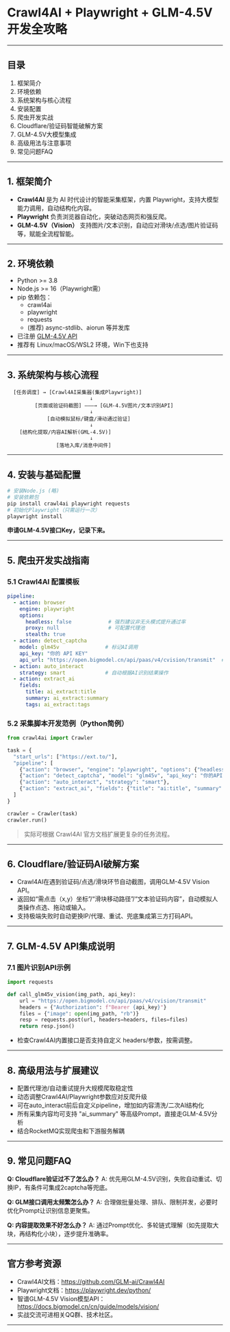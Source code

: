 # Crawl4AI + Playwright + GLM-4.5V 开发全攻略

---

## 目录
1. 框架简介
2. 环境依赖
3. 系统架构与核心流程
4. 安装配置
5. 爬虫开发实战
6. Cloudflare/验证码智能破解方案
7. GLM-4.5V大模型集成
8. 高级用法与注意事项
9. 常见问题FAQ

---

## 1. 框架简介

- **Crawl4AI** 是为 AI 时代设计的智能采集框架，内置 Playwright，支持大模型能力调用，自动结构化内容。
- **Playwright** 负责浏览器自动化，突破动态网页和强反爬。
- **GLM-4.5V（Vision）** 支持图片/文本识别，自动应对滑块/点选/图片验证码等，赋能全流程智能。

---

## 2. 环境依赖

- Python >= 3.8
- Node.js >= 16（Playwright需）
- pip 依赖包：
  - crawl4ai
  - playwright
  - requests
  - (推荐) async-stdlib、aiorun 等并发库
- 已注册 [GLM-4.5V API](https://docs.bigmodel.cn/cn/guide/models/text/glm-4.5)
- 推荐有 Linux/macOS/WSL2 环境，Win下也支持

---

## 3. 系统架构与核心流程

```
  [任务调度] → [Crawl4AI采集器(集成Playwright)]
                           ↓
         [页面或验证码截图] ———→ [GLM-4.5V图片/文本识别API]
                           ↓
             [自动模拟鼠标/键盘/滑动通过验证]
                           ↓
    [结构化提取/内容AI解析(GML-4.5V)]
                           ↓
                [落地入库/消息中间件]
```
---

## 4. 安装与基础配置

```bash
# 安装Node.js (略)
# 安装依赖包
pip install crawl4ai playwright requests
# 初始化Playwright（只需运行一次）
playwright install
```

**申请GLM-4.5V接口Key，记录下来。**

---

## 5. 爬虫开发实战指南
### 5.1 Crawl4AI 配置模板
```yaml
pipeline:
  - action: browser
    engine: playwright
    options:
      headless: false            # 强烈建议非无头模式提升通过率
      proxy: null                # 可配置代理池
      stealth: true
  - action: detect_captcha
    model: glm45v               # 标记AI调用
    api_key: "你的 API KEY"
    api_url: "https://open.bigmodel.cn/api/paas/v4/cvision/transmit"  # 实际GLM-4.5V图片接口
  - action: auto_interact
    strategy: smart             # 自动根据AI识别结果操作
  - action: extract_ai
    fields:
      title: ai_extract:title
      summary: ai_extract:summary
      tags: ai_extract:tags
```

### 5.2 采集脚本开发范例（Python简例）
```python
from crawl4ai import Crawler

task = {
  "start_urls": ["https://ext.to/"],
  "pipeline": [
    {"action": "browser", "engine": "playwright", "options": {"headless": False}},
    {"action": "detect_captcha", "model": "glm45v", "api_key": "你的APIKEY", "api_url": "https://open.bigmodel.cn/api/paas/v4/cvision/transmit"},
    {"action": "auto_interact", "strategy": "smart"},
    {"action": "extract_ai", "fields": {"title": "ai:title", "summary": "ai:summary"}}
  ]
}

crawler = Crawler(task)
crawler.run()
```
> 实际可根据 Crawl4AI 官方文档扩展更复杂的任务流程。

---

## 6. Cloudflare/验证码AI破解方案
- Crawl4AI在遇到验证码/点选/滑块环节自动截图，调用GLM-4.5V Vision API。
- 返回如“需点击（x,y）坐标”/“滑块移动路径”/“文本验证码内容”，自动模拟人类操作点选、拖动或输入。
- 支持极端失败时自动更换IP/代理、重试、兜底集成第三方打码API。

---

## 7. GLM-4.5V API集成说明
### 7.1 图片识别API示例
```python
import requests

def call_glm45v_vision(img_path, api_key):
    url = "https://open.bigmodel.cn/api/paas/v4/cvision/transmit"
    headers = {"Authorization": f"Bearer {api_key}"}
    files = {"image": open(img_path, "rb")}
    resp = requests.post(url, headers=headers, files=files)
    return resp.json()
```
- 检查Crawl4AI内置接口是否支持自定义 headers/参数，按需调整。

---

## 8. 高级用法与扩展建议
- 配置代理池/自动重试提升大规模爬取稳定性
- 动态调整Crawl4AI/Playwright参数应对反爬升级
- 可在auto_interact前后自定义pipeline，增加如内容清洗/二次AI结构化
- 所有采集内容均可支持 "ai_summary" 等高级Prompt，直接走GLM-4.5V分析
- 结合RocketMQ实现爬虫和下游服务解耦

---

## 9. 常见问题FAQ
**Q: Cloudflare验证过不了怎么办？**
A: 优先用GLM-4.5V识别，失败自动重试、切换IP，有条件可集成2captcha等兜底。

**Q: GLM接口调用太频繁怎么办？**
A: 合理做批量处理、排队、限制并发，必要时优化Prompt让识别信息更聚焦。

**Q: 内容提取效果不好怎么办？**
A: 通过Prompt优化、多轮链式理解（如先提取大块，再结构化小块），逐步提升准确率。

---

## 官方参考资源
- Crawl4AI文档：https://github.com/GLM-ai/Crawl4AI
- Playwright文档：https://playwright.dev/python/
- 智谱GLM-4.5V Vision模型API：https://docs.bigmodel.cn/cn/guide/models/vision/
- 实战交流可进相关QQ群、技术社区。

---